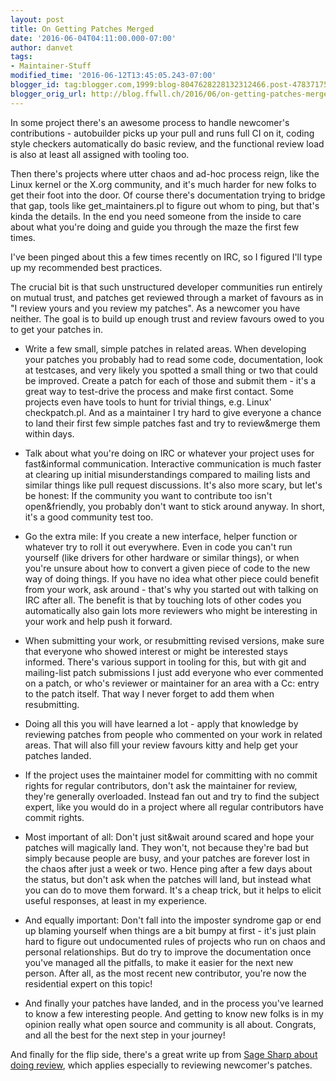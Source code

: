 ```yaml
---
layout: post
title: On Getting Patches Merged
date: '2016-06-04T04:11:00.000-07:00'
author: danvet
tags:
- Maintainer-Stuff
modified_time: '2016-06-12T13:45:05.243-07:00'
blogger_id: tag:blogger.com,1999:blog-8047628228132312466.post-4783717525266737585
blogger_orig_url: http://blog.ffwll.ch/2016/06/on-getting-patches-merged.html
---
```


In some project there's an awesome process to handle newcomer's contributions -
autobuilder picks up your pull and runs full CI on it, coding style checkers
automatically do basic review, and the functional review load is also at least
all assigned with tooling too.

Then there's projects where utter chaos and ad-hoc process reign, like the Linux
kernel or the X.org community, and it's much harder for new folks to get their
foot into the door. Of course there's documentation trying to bridge that gap,
tools like get_maintainers.pl to figure out whom to ping, but that's kinda the
details. In the end you need someone from the inside to care about what you're
doing and guide you through the maze the first few times.

I've been pinged about this a few times recently on IRC, so I figured I'll type
up my recommended best practices.

<!--more-->

The crucial bit is that such unstructured developer communities run entirely on
mutual trust, and patches get reviewed through a market of favours as in "I
review yours and you review my patches". As a newcomer you have neither. The
goal is to build up enough trust and review favours owed to you to get your
patches in.

- Write a few small, simple patches in related areas. When developing your
  patches you probably had to read some code, documentation, look at testcases,
  and very likely you spotted a small thing or two that could be improved.
  Create a patch for each of those and submit them - it's a great way to
  test-drive the process and make first contact. Some projects even have tools
  to hunt for trivial things, e.g. Linux' checkpatch.pl. And as a maintainer I
  try hard to give everyone a chance to land their first few simple patches fast
  and try to review&amp;merge them within days.

- Talk about what you're doing on IRC or whatever your project uses for
  fast&amp;informal communication. Interactive communication is much faster at
  clearing up initial misunderstandings compared to mailing lists and similar
  things like pull request discussions. It's also more scary, but let's be
  honest: If the community you want to contribute too isn't open&amp;friendly,
  you probably don't want to stick around anyway. In short, it's a good
  community test too.

- Go the extra mile: If you create a new interface, helper function or whatever
  try to roll it out everywhere. Even in code you can't run yourself (like
  drivers for other hardware or similar things), or when you're unsure about how
  to convert a given piece of code to the new way of doing things. If you have
  no idea what other piece could benefit from your work, ask around - that's why
  you started out with talking on IRC after all. The benefit is that by touching
  lots of other codes you automatically also gain lots more reviewers who might
  be interesting in your work and help push it forward.

- When submitting your work, or resubmitting revised versions, make sure that
  everyone who showed interest or might be interested stays informed. There's
  various support in tooling for this, but with git and mailing-list patch
  submissions I just add everyone who ever commented on a patch, or who's
  reviewer or maintainer for an area with a Cc: entry to the patch itself. That
  way I never forget to add them when resubmitting.

- Doing all this you will have learned a lot - apply that knowledge by reviewing
  patches from people who commented on your work in related areas. That will
  also fill your review favours kitty and help get your patches landed.

- If the project uses the maintainer model for committing with no  commit rights
  for regular contributors, don't ask the maintainer for  review, they're
  generally overloaded. Instead fan out and try to find  the subject expert,
  like you would do in a project where all regular  contributors have commit
  rights.

- Most important of all: Don't just sit&amp;wait around scared and hope your
  patches will magically land. They won't, not because they're bad but simply
  because people are busy, and your patches are forever lost in the chaos after
  just a week or two. Hence ping after a few days about the status, but don't
  ask when the patches will land, but instead what you can do to move them
  forward. It's a cheap trick, but it helps to elicit useful responses, at least
  in my experience.

- And equally important: Don't fall into the imposter syndrome gap or end up
  blaming yourself when things are a bit bumpy at first - it's just plain hard
  to figure out undocumented rules of projects who run on chaos and personal
  relationships. But do try to improve the documentation once you've managed all
  the pitfalls, to make it easier for the next new person. After all, as the
  most recent new contributor, you're now the residential expert on this topic!

- And finally your patches have landed, and in the process you've learned to
  know a few interesting people. And getting to know new folks is in my opinion
  really what open source and community is all about. Congrats, and all the best
  for the next step in your journey!

And finally for the flip side, there's a great write up from <a
href="http://sage.thesharps.us/2014/09/01/the-gentle-art-of-patch-review/">Sage
Sharp about doing review</a>, which applies especially to reviewing newcomer's
patches.
